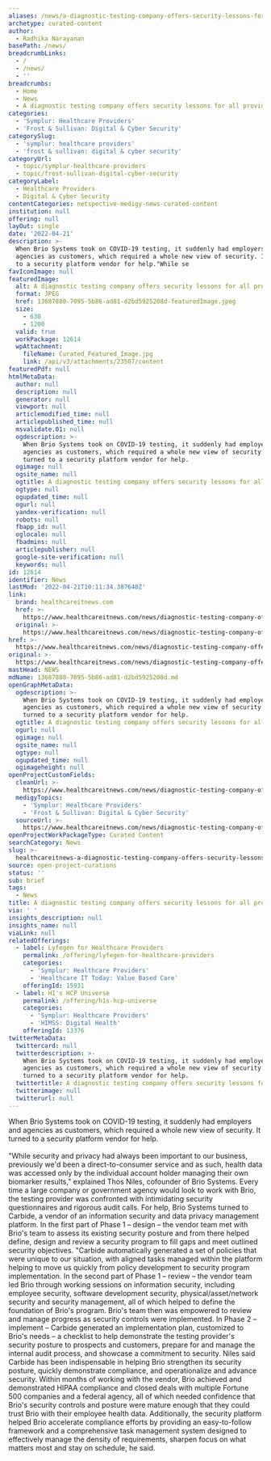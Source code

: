 ```yaml
---
aliases: /news/a-diagnostic-testing-company-offers-security-lessons-for-all-providers
archetype: curated-content
author:
  - Radhika Narayanan
basePath: /news/
breadcrumbLinks:
  - /
  - /news/
  - ''
breadcrumbs:
  - Home
  - News
  - A diagnostic testing company offers security lessons for all providers
categories:
  - 'Symplur: Healthcare Providers'
  - 'Frost & Sullivan: Digital & Cyber Security'
categorySlug:
  - 'symplur: healthcare providers'
  - 'frost & sullivan: digital & cyber security'
categoryUrl:
  - topic/symplur-healthcare-providers
  - topic/frost-sullivan-digital-cyber-security
categoryLabel:
  - Healthcare Providers
  - Digital & Cyber Security
contentCategories: netspective-medigy-news-curated-content
institution: null
offering: null
layOut: single
date: '2022-04-21'
description: >-
  When Brio Systems took on COVID-19 testing, it suddenly had employers and
  agencies as customers, which required a whole new view of security. It turned
  to a security platform vendor for help."While se
favIconImage: null
featuredImage:
  alt: A diagnostic testing company offers security lessons for all providers
  format: JPEG
  href: 13687880-7095-5b86-ad81-d2bd5925208d-featuredImage.jpeg
  size:
    - 630
    - 1200
  valid: true
  workPackage: 12614
  wpAttachment:
    fileName: Curated_Featured_Image.jpg
    link: /api/v3/attachments/23507/content
featuredPdf: null
htmlMetaData:
  author: null
  description: null
  generator: null
  viewport: null
  articlemodified_time: null
  articlepublished_time: null
  msvalidate.01: null
  ogdescription: >-
    When Brio Systems took on COVID-19 testing, it suddenly had employers and
    agencies as customers, which required a whole new view of security. It
    turned to a security platform vendor for help.
  ogimage: null
  ogsite_name: null
  ogtitle: A diagnostic testing company offers security lessons for all providers
  ogtype: null
  ogupdated_time: null
  ogurl: null
  yandex-verification: null
  robots: null
  fbapp_id: null
  oglocale: null
  fbadmins: null
  articlepublisher: null
  google-site-verification: null
  keywords: null
id: 12614
identifier: News
lastMod: '2022-04-21T10:11:34.387640Z'
link:
  brand: healthcareitnews.com
  href: >-
    https://www.healthcareitnews.com/news/diagnostic-testing-company-offers-security-lessons-all-providers
  original: >-
    https://www.healthcareitnews.com/news/diagnostic-testing-company-offers-security-lessons-all-providers
href: >-
  https://www.healthcareitnews.com/news/diagnostic-testing-company-offers-security-lessons-all-providers
original: >-
  https://www.healthcareitnews.com/news/diagnostic-testing-company-offers-security-lessons-all-providers
mastHead: NEWS
mdName: 13687880-7095-5b86-ad81-d2bd5925208d.md
openGraphMetaData:
  ogdescription: >-
    When Brio Systems took on COVID-19 testing, it suddenly had employers and
    agencies as customers, which required a whole new view of security. It
    turned to a security platform vendor for help.
  ogtitle: A diagnostic testing company offers security lessons for all providers
  ogurl: null
  ogimage: null
  ogsite_name: null
  ogtype: null
  ogupdated_time: null
  ogimageheight: null
openProjectCustomFields:
  cleanUrl: >-
    https://www.healthcareitnews.com/news/diagnostic-testing-company-offers-security-lessons-all-providers
  medigyTopics:
    - 'Symplur: Healthcare Providers'
    - 'Frost & Sullivan: Digital & Cyber Security'
  sourceUrl: >-
    https://www.healthcareitnews.com/news/diagnostic-testing-company-offers-security-lessons-all-providers
openProjectWorkPackageType: Curated Content
searchCategory: News
slug: >-
  healthcareitnews-a-diagnostic-testing-company-offers-security-lessons-for-all-providers
source: open-project-curations
status: ''
sub: brief
tags:
  - News
title: A diagnostic testing company offers security lessons for all providers
via: ' '
insights_description: null
insights_name: null
viaLink: null
relatedOfferings:
  - label: Lyfegen for Healthcare Providers
    permalink: /offering/lyfegen-for-healthcare-providers
    categories:
      - 'Symplur: Healthcare Providers'
      - 'Healthcare IT Today: Value Based Care'
    offeringId: 15931
  - label: H1's HCP Universe
    permalink: /offering/h1s-hcp-universe
    categories:
      - 'Symplur: Healthcare Providers'
      - 'HIMSS: Digital Health'
    offeringId: 13376
twitterMetaData:
  twittercard: null
  twitterdescription: >-
    When Brio Systems took on COVID-19 testing, it suddenly had employers and
    agencies as customers, which required a whole new view of security. It
    turned to a security platform vendor for help.
  twittertitle: A diagnostic testing company offers security lessons for all providers
  twitterimage: null
  twitterurl: null
---
```

<p>When Brio Systems took on COVID-19 testing, it suddenly had employers and agencies as customers, which required a whole new view of security. It turned to a security platform vendor for help.<br><br>"While security and privacy had always been important to our business, previously we'd been a direct-to-consumer service and as such, health data was accessed only by the individual account holder managing their own biomarker results," explained Thos Niles, cofounder of Brio Systems.
Every time a large company or government agency would look to work with Brio, the testing provider was confronted with intimidating security questionnaires and rigorous audit calls.
For help, Brio Systems turned to Carbide, a vendor of an information security and data privacy management platform.
In the first part of Phase 1 – design – the vendor team met with Brio's team to assess its existing security posture and from there helped define, design and review a security program to fill gaps and meet outlined security objectives.
"Carbide automatically generated a set of policies that were unique to our situation, with aligned tasks managed within the platform helping to move us quickly from policy development to security program implementation.
In the second part of Phase 1 – review – the vendor team led Brio through working sessions on information security, including employee security, software development security, physical/asset/network security and security management, all of which helped to define the foundation of Brio's program.
Brio's team then was empowered to review and manage progress as security controls were implemented.
In Phase 2 – implement – Carbide generated an implementation plan, customized to Brio's needs – a checklist to help demonstrate the testing provider's security posture to prospects and customers, prepare for and manage the internal audit process, and showcase a commitment to security.
Niles said Carbide has been indispensable in helping Brio strengthen its security posture, quickly demonstrate compliance, and operationalize and advance security.
Within months of working with the vendor, Brio achieved and demonstrated HIPAA compliance and closed deals with multiple Fortune 500 companies and a federal agency, all of which needed confidence that Brio's security controls and posture were mature enough that they could trust Brio with their employee health data.
Additionally, the security platform helped Brio accelerate compliance efforts by providing an easy-to-follow framework and a comprehensive task management system designed to effectively manage the density of requirements, sharpen focus on what matters most and stay on schedule, he said.</p>